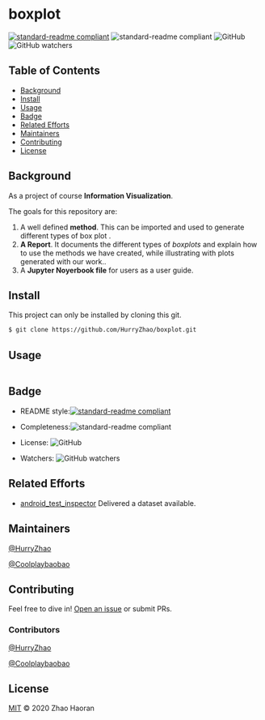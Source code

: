 # boxplot

[![standard-readme compliant](https://img.shields.io/badge/readme%20style-standard-brightgreen.svg?style=flat-square)](https://github.com/RichardLitt/standard-readme) ![standard-readme compliant](https://img.shields.io/badge/complete-100%25-green) ![GitHub](https://img.shields.io/github/license/HurryZhao/boxplot) ![GitHub watchers](https://img.shields.io/github/watchers/HurryZhao/boxplot?style=social)

## Table of Contents

- [Background](#background)
- [Install](#install)
- [Usage](#usage)
- [Badge](#badge)
- [Related Efforts](#related-efforts)
- [Maintainers](#maintainers)
- [Contributing](#contributing)
- [License](#license)

## Background

As a project of course **Information Visualization**.

The goals for this repository are:

1. A well defined **method**. This can be imported and used to generate different types of box plot .
2. **A Report**. It documents the different types of *boxplots* and explain how to use the methods we have created, while illustrating with plots generated with our work..
3. A **Jupyter Noyerbook file** for users as a user guide.

## Install

This project can only be installed by cloning this git.

```sh
$ git clone https://github.com/HurryZhao/boxplot.git
```

## Usage

```sh


```

## Badge



- README style:[![standard-readme compliant](https://img.shields.io/badge/readme%20style-standard-brightgreen.svg?style=flat-square)](https://github.com/RichardLitt/standard-readme)

- Completeness:![standard-readme compliant](https://img.shields.io/badge/complete-100%25-green)

- License: ![GitHub](https://img.shields.io/github/license/HurryZhao/boxplot)

- Watchers: ![GitHub watchers](https://img.shields.io/github/watchers/HurryZhao/boxplot?style=social)

## Related Efforts

- [android_test_inspector](https://github.com/luiscruz/android_test_inspector) Delivered a dataset available.

## Maintainers

[@HurryZhao](https://github.com/HurryZhao)

[@Coolplaybaobao](https://github.com/Coolplaybaobao)

## Contributing

Feel free to dive in! [Open an issue](https://github.com/HurryZhao/boxplot/issues) or submit PRs.

### Contributors

[@HurryZhao](https://github.com/HurryZhao)

[@Coolplaybaobao](https://github.com/Coolplaybaobao)

## License

[MIT](LICENSE) © 2020 Zhao Haoran
